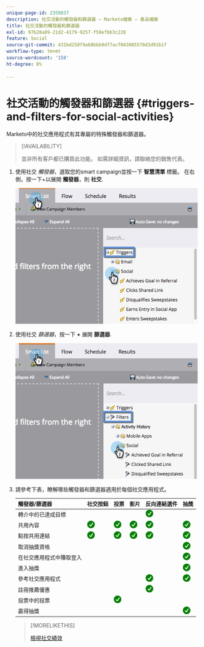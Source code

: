 ```yaml
---
unique-page-id: 2359837
description: 社交活動的觸發器和篩選器 — Marketo檔案 — 產品檔案
title: 社交活動的觸發器和篩選器
exl-id: 97b28a89-21d2-4179-9257-f50efbb3c228
feature: Social
source-git-commit: 431bd258f9a68bbb9df7acf043085578d3d91b1f
workflow-type: tm+mt
source-wordcount: '158'
ht-degree: 0%

---
```


# 社交活動的觸發器和篩選器 {#triggers-and-filters-for-social-activities}

Marketo中的社交應用程式有其專屬的特殊觸發器和篩選器。

>[!AVAILABILITY]
>
>並非所有客戶都已購買此功能。 如需詳細資訊，請聯絡您的銷售代表。

1. 使用社交 _觸發器_，選取您的smart campaign並按一下 **智慧清單** 標籤。 在右側，按一下+以展開 **觸發器**，則 **社交**.

   ![](assets/image2015-4-23-11-22-39.png)

1. 使用社交 _篩選器_，按一下 **+** 展開 **篩選器**.

   ![](assets/two-282-29.png)

1. 請參考下表，瞭解哪些觸發器和篩選器適用於每個社交應用程式。

   | 觸發器/篩選器 | 社交按鈕 | 投票 | 影片 | 反向連結選件 | 抽獎 |
   |---|---|---|---|---|---|
   | 轉介中的已達成目標 |  |  |  | ![（勾選）](assets/check.png) | |
   | 共用內容 | ![（勾選）](assets/check.png) | ![（勾選）](assets/check.png) | ![（勾選）](assets/check.png) | ![（勾選）](assets/check.png) | ![（勾選）](assets/check.png) |
   | 點按共用連結 | ![（勾選）](assets/check.png) | ![（勾選）](assets/check.png) | ![（勾選）](assets/check.png) | ![（勾選）](assets/check.png) | ![（勾選）](assets/check.png) |
   | 取消抽獎資格 |  |  |  |  | ![（勾選）](assets/check.png) |
   | 在社交應用程式中賺取登入 |  |  |  |  | ![（勾選）](assets/check.png) |
   | 進入抽獎 |  |  |  |  | ![（勾選）](assets/check.png) |
   | 參考社交應用程式 |  |  |  | ![（勾選）](assets/check.png) | ![（勾選）](assets/check.png) |
   | 註冊推薦優惠 |  |  |  | ![（勾選）](assets/check.png) |  |
   | 投票中的投票 |  | ![（勾選）](assets/check.png) |  |  |  |
   | 贏得抽獎 |  |  |  |  | ![（勾選）](assets/check.png) |

   >[!MORELIKETHIS]
   >
   >[檢視社交績效](/help/marketo/product-docs/demand-generation/social/social-functions/view-social-performance.md)

